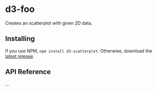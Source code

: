 # d3-foo

Creates an scatterplot with given 2D data.

## Installing

If you use NPM, `npm install d3-scatterplot`. Otherwise, download the [latest release](https://github.com/yelper/d3-scatterplot/releases/latest).

## API Reference

...
